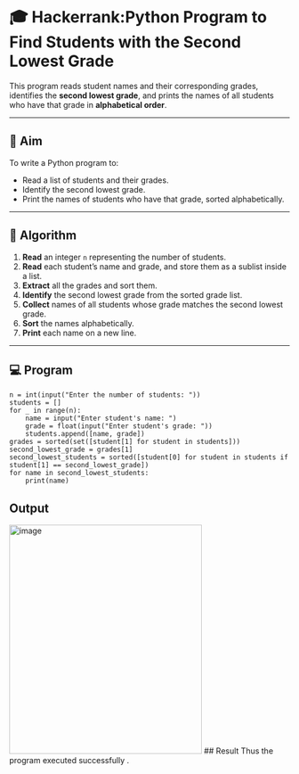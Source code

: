 # 🎓 Hackerrank:Python Program to Find Students with the Second Lowest Grade

This program reads student names and their corresponding grades, identifies the **second lowest grade**, and prints the names of all students who have that grade in **alphabetical order**.

---

## 🎯 Aim

To write a Python program to:
- Read a list of students and their grades.
- Identify the second lowest grade.
- Print the names of students who have that grade, sorted alphabetically.

---

## 🧠 Algorithm

1. **Read** an integer `n` representing the number of students.
2. **Read** each student’s name and grade, and store them as a sublist inside a list.
3. **Extract** all the grades and sort them.
4. **Identify** the second lowest grade from the sorted grade list.
5. **Collect** names of all students whose grade matches the second lowest grade.
6. **Sort** the names alphabetically.
7. **Print** each name on a new line.

---

## 💻  Program

    n = int(input("Enter the number of students: "))
    students = []
    for _ in range(n):
        name = input("Enter student's name: ")
        grade = float(input("Enter student's grade: "))
        students.append([name, grade])
    grades = sorted(set([student[1] for student in students]))
    second_lowest_grade = grades[1]
    second_lowest_students = sorted([student[0] for student in students if student[1] == second_lowest_grade])
    for name in second_lowest_students:
        print(name)
## Output
<img width="346" height="411" alt="image" src="https://github.com/user-attachments/assets/a1343f22-3e70-46b8-bf0e-9233aa1da326" />
## Result
Thus the program executed successfully .
